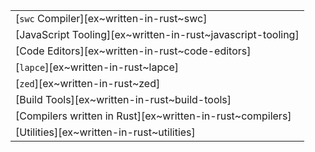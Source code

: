 ||
|--------|
| [`swc` Compiler][ex~written-in-rust~swc] |
| [JavaScript Tooling][ex~written-in-rust~javascript-tooling] |
| [Code Editors][ex~written-in-rust~code-editors] |
| [`lapce`][ex~written-in-rust~lapce] |
| [`zed`][ex~written-in-rust~zed] |
| [Build Tools][ex~written-in-rust~build-tools] |
| [Compilers written in Rust][ex~written-in-rust~compilers] |
| [Utilities][ex~written-in-rust~utilities] |
